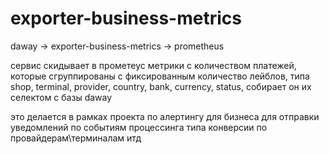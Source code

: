 # exporter-business-metrics

daway -> exporter-business-metrics -> prometheus

сервис скидывает в прометеус метрики с количеством платежей, которые сгруппированы с фиксированным количество лейблов,
типа shop, terminal, provider, country, bank, currency, status, собирает он их селектом с базы daway

это делается в рамках проекта по алертингу для бизнеса для отправки уведомлений по событиям процессинга типа конверсии
по провайдерам\терминалам итд

